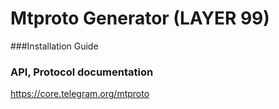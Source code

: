 # Mtproto Generator (LAYER 99)

###Installation Guide

### API, Protocol documentation
https://core.telegram.org/mtproto
